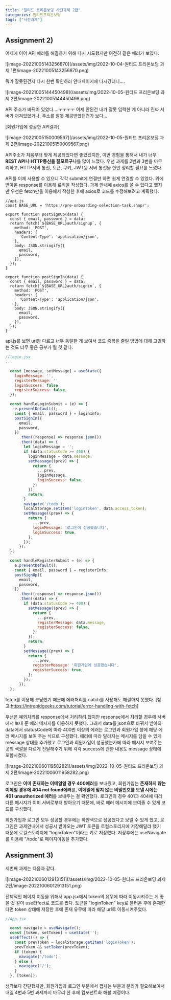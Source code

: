 ```yaml
---
title: "원티드 프리온보딩 사전과제 2편"
categories: 원티드프리온보딩
tags: ["사전과제"]
---
```


## Assignment 2)



어제에 이어 API 에러를 해결하기 위해 다시 시도했지만 여전히 같은 에러가 보였다. 

![image-20221005143256870](/assets/img/2022-10-04-원티드 프리온보딩 과제 1편/image-20221005143256870.png)



뭐가 잘못된건지 다시 한번 확인하러 안내페이지에 다시갔더니....

![image-20221005144450498](/assets/img/2022-10-05-원티드 프리온보딩 과제 2편/image-20221005144450498.png)

API 주소가 바뀌어 있었다....ㅜㅜㅜㅜ 어제 안된건 내가 잘못 입력한 게 아니라 진짜 서버가 꺼져있었거나, 주소를 잘못 제공받았던건가 보다...



[회원가입에 성공한 API결과]

![image-20221005150009567](/assets/img/2022-10-05-원티드 프리온보딩 과제 2편/image-20221005150009567.png)

 API주소가 처음부터 맞게 제공되었다면 좋았겠지만, 이번 경험을 통해서 내가 너무 **REST API나 HTTP통신을 잘모르구나**를 많이 느꼈다. 우선 과제를 2번과 3번을 마무리하고, HTTP서버 통신, 토큰, 쿠키, JWT등 서버 통신을 한번 정리할 필요를 느꼈다.



 API를 이제 사용할 수 있으니 각각 submit에 연결만 하면 쉽게 연결할 수 있었다. 위에 받아온 response를 이용해 로직을 작성했다. 과제 안내에 axios를 쓸 수 있다고 했지만 우선은 fetch만을 이용해서 작성한 후에 axios로 코드를 수정해보려고 계획했다.

```javscript
//api.js
const BASE_URL = 'https://pre-onboarding-selection-task.shop/';

export function postSignUp(data) {
  const { email, password } = data;
  return fetch(`${BASE_URL}auth/signup`, {
    method: 'POST',
    headers: {
      'Content-Type': 'application/json',
    },
    body: JSON.stringify({
      email,
      password,
    }),
  });
}

export function postSignIn(data) {
  const { email, password } = data;
  return fetch(`${BASE_URL}auth/signin`, {
    method: 'POST',
    headers: {
      'Content-Type': 'application/json',
    },
    body: JSON.stringify({
      email,
      password,
    }),
  });
}

```

api.js를 보면 url만 다르고 너무 동일한 게 보여서 코드 중복을 줄일 방법에 대해 고민하는 것도 너무 좋은 공부가 될 것 같다.



```javascript
//login.jsx
...

  const [message, setMessage] = useState({
    loginMessage: '',
    registerMessage: '',
    loginSuccess: false,
    registerSuccess: false,
  });

  const handleLoginSubmit = (e) => {
    e.preventDefault();
    const { email, password } = loginInfo;
    postSignIn({
      email,
      password,
    })
      .then((response) => response.json())
      .then((data) => {
        let loginMessage = '';
        if (data.statusCode >= 400) {
          loginMessage = data.message;
          setMessage((prev) => {
            return {
              ...prev,
              loginMessage,
              loginSuccess: false,
            };
          });
          return;
        }
        navigate('/todo');
        localStorage.setItem('loginToken', data.access_token);
        setMessage((prev) => {
          return {
            ...prev,
            loginMessage: '로그인에 성공했습니다',
            loginSuccess: true,
          };
        });
      });
  };

  const handleRegisterSubmit = (e) => {
    e.preventDefault();
    const { email, password } = registerInfo;
    postSignUp({
      email,
      password,
    })
      .then((response) => response.json())
      .then((data) => {
        if (data.statusCode >= 400) {
          setMessage((prev) => {
            return {
              ...prev,
              registerMessage: data.message,
              registerSuccess: false,
            };
          });
          return;
        }
        setMessage((prev) => {
          return {
            ...prev,
            registerMessage: '회원가입에 성공했습니다',
            registerSuccess: true,
          };
        });
      });
  };

```



 fetch를 이용해 코딩했기 때문에 에러처리를 catch를 사용해도 해결하지 못했다. [참고:https://intrepidgeeks.com/tutorial/error-handling-with-fetch]

 우선은 예외처리를 response에서 처리하려 했지만 response에서 처리할 경우에 서버에서 보내 준 에러 메시지를 이용하지 못했다. 그래서 data를 json으로 바꿔서 받아와 data에서 statusCode에 따라 400번 이상의 에러는 로그인과 회원가입 창에 해당 에러 메시지를 보여 주는 식으로 구성했다. 에러에 따라 달라지는 메시지를 담을 수 있게 message 상태를 추가했고 로그인과 회원가입이 성공했는가에 따라 메시지 보여주는 곳의 색깔을 다르게 전달해주기 위해 각각 success에 관한 내용도 message 상태에  포함시켰다.

![image-20221006011958282](/assets/img/2022-10-05-원티드 프리온보딩 과제 2편/image-20221006011958282.png)

 

 로그인은 **이미 존재하는 이메일일 경우 400에러**를 보내줬고, 회원가입는 **존재하지 않는 이메일 경우에 404 not found에러**를, **이메일에 맞지 않는 비밀번호를 보낼 시에는 401 unauthorized 에러**를 보내주는 걸 확인했다. 로그인의 경우 401과 404에 따라 다른 메시지가 이미 서버로부터 받아오기 때문에, 바로 에러 메시지에 보여줄 수 있게 코드를 구성했다. 

 회원가입과 로그인 모두 성공할 경우에는 하얀색으로 성공했다고 보일 수 있게 했고, 로그인은 과제안내에서 성공시 받아오는 JWT 토큰을 로컬스토리지에 저장해달라 했기 때문에 로컬스토리지에 "loginToken"이라는 키로 저장했다. 저장후에는 useNavigate를 이용해 "/todo"로 페이지이동을 추가했다. 



## Assignment 3)

세번째 과제는 다음과 같다.

![image-20221006012913151](/assets/img/2022-10-05-원티드 프리온보딩 과제 2편/image-20221006012913151.png)

전체적인 페이지 이동을 위해서 app.jsx에서 token의 유무에 따라 이동시켜주는 게 좋을 것 같아 useEffect로 코드를 짰다. 토큰을 "loginToken" key로 불러온 후에 존재한다면 token 상태에 저장한 후에 존재 유무에 따라 해당 url로 이동시켜주었다.

```javascript
//App.jsx  

  const navigate = useNavigate();
  const [token, setToken] = useState('');
  useEffect(() => {
    const prevToken = localStorage.getItem('loginToken');
    prevToken && setToken(prevToken);
    if (token) {
      navigate('/todo');
    } else {
      navigate('/');
    }
  }, [token]);
```



 생각보다 간단했지만, 회원가입과 로그인 부분에서 겹치는 부분과 분리가 필요해보여서 내일 4번과 5번 과제까지 마무리 한 후에 컴포넌트화 해볼 예정이다.